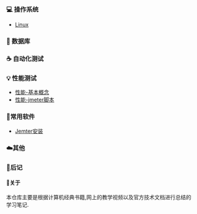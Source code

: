 ### :computer: 操作系统

- [Linux](https://github.com/yjliu0808/Notebook/blob/master/docs/linux%E5%AD%A6%E4%B9%A0%E7%AC%94%E8%AE%B0.md)

### :floppy_disk: 数据库

### :coffee: 自动化测试

### :bulb: 性能测试

- [性能-基本概念](https://github.com/yjliu0808/Notebook/blob/master/docs/%E6%80%A7%E8%83%BD%E6%B5%8B%E8%AF%95%E2%80%94%E5%9F%BA%E6%9C%AC%E6%A6%82%E5%BF%B5.md)
- [性能-jmeter脚本](https://github.com/yjliu0808/Notebook/blob/master/docs/%E6%80%A7%E8%83%BD%E6%B5%8B%E8%AF%95-jmeter%E8%84%9A%E6%9C%AC.md)

### :wrench:常用软件

- [Jemter安装](https://github.com/yjliu0808/Notebook/blob/master/docs/jmeter%E5%AE%89%E8%A3%85.md)

### :cloud:其他

### :memo:后记

#### :watermelon:关于	 

本仓库主要是根据计算机经典书籍,网上的教学视频以及官方技术文档进行总结的学习笔记.

